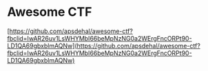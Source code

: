 # Awesome CTF

[https://github.com/apsdehal/awesome-ctf?fbclid=IwAR26uv1LsWHYMbI66beMpNzNG0a2WErgFncORPt90-LD1QA69gbxblmAQNw](https://github.com/apsdehal/awesome-ctf?fbclid=IwAR26uv1LsWHYMbI66beMpNzNG0a2WErgFncORPt90-LD1QA69gbxblmAQNw)


